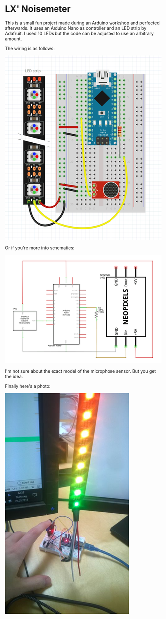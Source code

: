 # LX' Noisemeter

This is a small fun project made during an Arduino workshop and perfected afterwards. It uses an Arduino Nano as controller and an LED strip by Adafruit. I used 10 LEDs but the code can be adjusted to use an arbitrary amount.

The wiring is as follows:

![Wiring](images/wiring.png)

Or if you're more into schematics:

![Wiring](images/schematic.png)

I'm not sure about the exact model of the microphone sensor. But you get the idea.

Finally here's a photo:

![Photo](images/noisemeter.jpg)